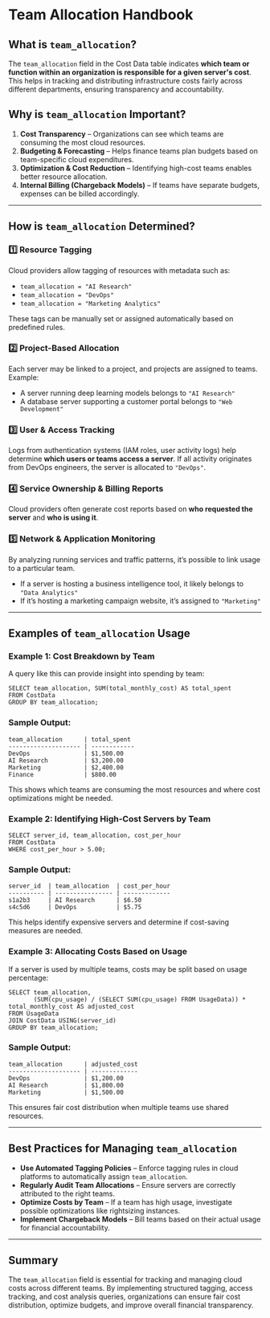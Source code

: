 # Team Allocation Handbook

## What is `team_allocation`?

The `team_allocation` field in the Cost Data table indicates **which team or function within an organization is responsible for a given server's cost**. This helps in tracking and distributing infrastructure costs fairly across different departments, ensuring transparency and accountability.

## Why is `team_allocation` Important?

1. **Cost Transparency** – Organizations can see which teams are consuming the most cloud resources.
2. **Budgeting & Forecasting** – Helps finance teams plan budgets based on team-specific cloud expenditures.
3. **Optimization & Cost Reduction** – Identifying high-cost teams enables better resource allocation.
4. **Internal Billing (Chargeback Models)** – If teams have separate budgets, expenses can be billed accordingly.

---

## How is `team_allocation` Determined?

### **1️⃣ Resource Tagging**

Cloud providers allow tagging of resources with metadata such as:

- `team_allocation = "AI Research"`
- `team_allocation = "DevOps"`
- `team_allocation = "Marketing Analytics"`

These tags can be manually set or assigned automatically based on predefined rules.

### **2️⃣ Project-Based Allocation**

Each server may be linked to a project, and projects are assigned to teams. Example:

- A server running deep learning models belongs to `"AI Research"`
- A database server supporting a customer portal belongs to `"Web Development"`

### **3️⃣ User & Access Tracking**

Logs from authentication systems (IAM roles, user activity logs) help determine **which users or teams access a server**. If all activity originates from DevOps engineers, the server is allocated to `"DevOps"`.

### **4️⃣ Service Ownership & Billing Reports**

Cloud providers often generate cost reports based on **who requested the server** and **who is using it**.

### **5️⃣ Network & Application Monitoring**

By analyzing running services and traffic patterns, it’s possible to link usage to a particular team.

- If a server is hosting a business intelligence tool, it likely belongs to `"Data Analytics"`
- If it’s hosting a marketing campaign website, it’s assigned to `"Marketing"`

---

## Examples of `team_allocation` Usage

### **Example 1: Cost Breakdown by Team**

A query like this can provide insight into spending by team:

```
SELECT team_allocation, SUM(total_monthly_cost) AS total_spent
FROM CostData
GROUP BY team_allocation;
```

### **Sample Output:**

```
team_allocation      | total_spent
-------------------- | ------------
DevOps               | $1,500.00
AI Research          | $3,200.00
Marketing            | $2,400.00
Finance              | $800.00
```

This shows which teams are consuming the most resources and where cost optimizations might be needed.

### **Example 2: Identifying High-Cost Servers by Team**

```
SELECT server_id, team_allocation, cost_per_hour
FROM CostData
WHERE cost_per_hour > 5.00;
```

### **Sample Output:**

```
server_id  | team_allocation  | cost_per_hour
---------- | ---------------- | -------------
s1a2b3     | AI Research      | $6.50
s4c5d6     | DevOps           | $5.75
```

This helps identify expensive servers and determine if cost-saving measures are needed.

### **Example 3: Allocating Costs Based on Usage**

If a server is used by multiple teams, costs may be split based on usage percentage:

```
SELECT team_allocation,
       (SUM(cpu_usage) / (SELECT SUM(cpu_usage) FROM UsageData)) * total_monthly_cost AS adjusted_cost
FROM UsageData
JOIN CostData USING(server_id)
GROUP BY team_allocation;
```

### **Sample Output:**

```
team_allocation      | adjusted_cost
-------------------- | -------------
DevOps               | $1,200.00
AI Research          | $1,800.00
Marketing            | $1,500.00
```

This ensures fair cost distribution when multiple teams use shared resources.

---

## Best Practices for Managing `team_allocation`

- **Use Automated Tagging Policies** – Enforce tagging rules in cloud platforms to automatically assign `team_allocation`.
- **Regularly Audit Team Allocations** – Ensure servers are correctly attributed to the right teams.
- **Optimize Costs by Team** – If a team has high usage, investigate possible optimizations like rightsizing instances.
- **Implement Chargeback Models** – Bill teams based on their actual usage for financial accountability.

---

## Summary

The `team_allocation` field is essential for tracking and managing cloud costs across different teams. By implementing structured tagging, access tracking, and cost analysis queries, organizations can ensure fair cost distribution, optimize budgets, and improve overall financial transparency.